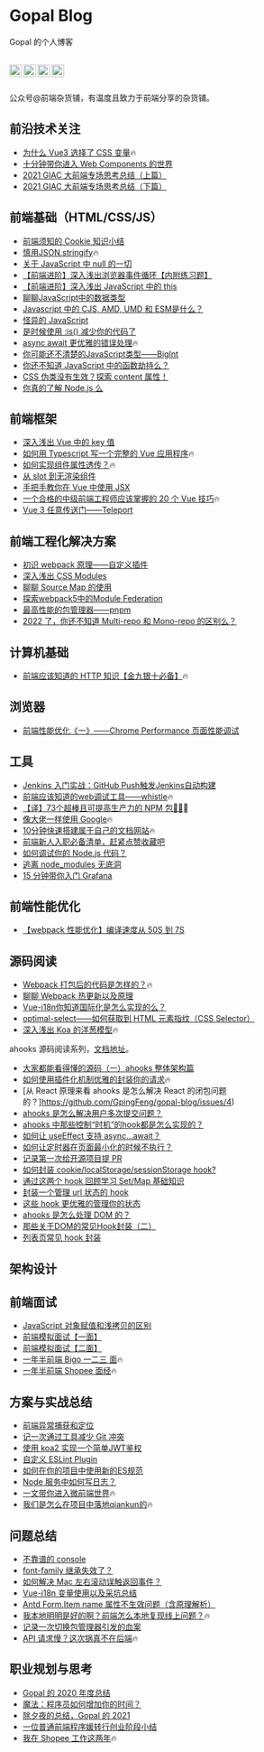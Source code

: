 

# Gopal Blog
Gopal 的个人博客


<br />
<a target="_blank" href="https://juejin.cn/user/3913917123796088">
  <img align="left" title="掘金" alt="gopal" width="22px" src="https://github.com/chokcoco/chokcoco/blob/main/juejin.svg" />
</a>
<a target="_blank" href="https://www.zhihu.com/people/GpingFeng">
  <img align="left" title="知乎" alt="gopal" width="22px" src="https://static.zhihu.com/heifetz/assets/apple-touch-icon-152.a53ae37b.png" />
</a>
<a target="_blank" href="https://segmentfault.com/u/fengguangping">
  <img align="left" title="segmentfault" alt="gopal" width="22px" src="https://cdn.segmentfault.com/r-55f15136/favicon.ico" />
</a>
<a target="_blank" href="https://www.cnblogs.com/gopal/">
  <img align="left" title="博客园" alt="gopal" width="22px" src="https://user-images.githubusercontent.com/20135760/183788581-5ea81bae-4f6f-4fd8-be52-cc1ff8b24969.png" />
</a>
<br />

<br />

公众号@前端杂货铺，有温度且致力于前端分享的杂货铺。

## 前沿技术关注
- [为什么 Vue3 选择了 CSS 变量](https://juejin.cn/post/6916298446638940173)🔥
- [十分钟带你进入 Web Components 的世界](https://juejin.cn/post/7108365499620130829)
- [2021 GIAC 大前端专场思考总结（上篇）](https://juejin.cn/post/7112347307831459877)
- [2021 GIAC 大前端专场思考总结（下篇）](https://juejin.cn/post/7112797447834828813)

## 前端基础（HTML/CSS/JS）
- [前端须知的 Cookie 知识小结](https://juejin.cn/post/6844903841909964813)
- [慎用JSON.stringify](https://juejin.cn/post/6844904175600418829)🔥
- [关于 JavaScript 中 null 的一切](https://juejin.cn/post/6875832414258757640)
- [【前端进阶】深入浅出浏览器事件循环【内附练习题】](https://juejin.cn/post/6880419772127772679)
- [【前端进阶】深入浅出 JavaScript 中的 this](https://juejin.cn/post/6882527259584888845)
- [聊聊JavaScript中的数据类型](https://juejin.cn/post/6918892282192068622)
- [Javascript 中的 CJS, AMD, UMD 和 ESM是什么？](https://juejin.cn/post/6935973925004247077)
- [怪异的 JavaScript](https://juejin.cn/post/6981243994076348429)
- [是时候使用 :is() 减少你的代码了](https://juejin.cn/post/7010929322588373006)
- [async await 更优雅的错误处理](https://juejin.cn/post/7011299888465969166)🔥
- [你可能还不清楚的JavaScript类型——BigInt](https://juejin.cn/post/7102765612698435615)
- [你还不知道 JavaScript 中的函数劫持么？](https://juejin.cn/post/7103837916274622494)
- [CSS 伪类没有生效？探索 content 属性！](https://juejin.cn/post/7109805196456230926)
- [你真的了解 Node.js 么](https://juejin.cn/post/7024402484365885476)

## 前端框架
- [深入浅出 Vue 中的 key 值](https://juejin.cn/post/6844903865930743815)
- [如何用 Typescript 写一个完整的 Vue 应用程序](https://juejin.cn/post/6860703641037340686)🔥
- [如何实现组件属性透传？](https://juejin.cn/post/6865451649817640968)🔥
- [从 slot 到无渲染组件](https://juejin.cn/post/6869537683736100871)
- [手把手教你在 Vue 中使用 JSX](https://juejin.cn/post/6870480188086419470)
- [一个合格的中级前端工程师应该掌握的 20 个 Vue 技巧](https://juejin.cn/post/6872128694639394830)🔥
- [Vue 3 任意传送门——Teleport](https://juejin.cn/post/6874720017863147527)

## 前端工程化解决方案
- [初识 webpack 原理——自定义插件](https://juejin.cn/post/6844903881965584391)
- [深入浅出 CSS Modules](https://juejin.cn/post/6952665769209495566)
- [聊聊 Source Map 的使用](https://juejin.cn/post/6953408023217831973)
- [探索webpack5中的Module Federation](https://juejin.cn/post/7085868002205237279)
- [最高性能的包管理器——pnpm](https://juejin.cn/post/7103139607243391012)
- [2022 了，你还不知道 Multi-repo 和 Mono-repo 的区别么？](https://juejin.cn/post/7104976951005151239)

## 计算机基础
- [前端应该知道的 HTTP 知识【金九银十必备】](https://juejin.cn/post/6864119706500988935)🔥

## 浏览器
- [前端性能优化《一》——Chrome Performance 页面性能调试](https://juejin.cn/post/6844903826965676039)

## 工具
- [Jenkins 入门实战：GitHub Push触发Jenkins自动构建](https://juejin.cn/post/6844903986017878029)
- [前端应该知道的web调试工具——whistle](https://juejin.cn/post/6861882596927504392)🔥
- [【译】73个超棒且可提高生产力的 NPM 包🚀🌱](https://juejin.cn/post/6890702514446925838)🔥
- [像大佬一样使用 Google](https://juejin.cn/post/6934478610518507528)🔥
- [10分钟快速搭建属于自己的文档网站](https://juejin.cn/post/6937452670202413087)🔥
- [前端新人入职必备清单，赶紧点赞收藏吧](https://juejin.cn/post/7016497640569307149)
- [如何调试你的 Node.js 代码？](https://juejin.cn/post/7035954397012033566)
- [逃离 node_modules 无底洞](https://juejin.cn/post/7048420355743940645)
- [15 分钟带你入门 Grafana](https://juejin.cn/post/7106821426354585630)

## 前端性能优化
- [【webpack 性能优化】编译速度从 50S 到 7S](https://juejin.cn/post/6887863430510968839)

## 源码阅读
- [Webpack 打包后的代码是怎样的？](https://juejin.cn/post/6937086236926410783)🔥
- [聊聊 Webpack 热更新以及原理](https://juejin.cn/post/6939678015823544350)
- [Vue-i18n你知道国际化是怎么实现的么？](https://juejin.cn/post/6965660033728135176)
- [optimal-select——如何获取到 HTML 元素指纹（CSS Selector）](https://juejin.cn/post/6984186731348099086)
- [深入浅出 Koa 的洋葱模型](https://juejin.cn/post/7012031464237694983)🔥

ahooks 源码阅读系列，[文档地址](https://gpingfeng.github.io/ahooks-analysis/)。
- [大家都能看得懂的源码（一）ahooks 整体架构篇](https://github.com/GpingFeng/gopal-blog/issues/2)
- [如何使用插件化机制优雅的封装你的请求](https://github.com/GpingFeng/gopal-blog/issues/3)🔥
- [从 React 原理来看 ahooks 是怎么解决 React 的闭包问题的？]https://github.com/GpingFeng/gopal-blog/issues/4)
- [ahooks 是怎么解决用户多次提交问题？](https://github.com/GpingFeng/gopal-blog/issues/5)
- [ahooks 中那些控制“时机”的hook都是怎么实现的？](https://juejin.cn/post/7107189225509879838)
- [如何让 useEffect 支持 async...await？](https://juejin.cn/post/7108675095958126629)
- [如何让定时器在页面最小化的时候不执行？](https://juejin.cn/post/7109399243202232357)
- [记录第一次给开源项目提 PR](https://juejin.cn/post/7110144695098933284)
- [如何封装 cookie/localStorage/sessionStorage hook?](https://juejin.cn/post/7110562564819386398)
- [通过这两个 hook 回顾学习 Set/Map 基础知识](https://juejin.cn/post/7110952441134186532)
- [封装一个管理 url 状态的 hook](https://juejin.cn/post/7111250949691637768)
- [这些 hook 更优雅的管理你的状态](https://juejin.cn/post/7111610143913017358)
- [ahooks 是怎么处理 DOM 的？](https://juejin.cn/post/7111860051362447390)
- [那些关于DOM的常见Hook封装（二）](https://juejin.cn/post/7113500743935459336)
- [列表页常见 hook 封装](https://juejin.cn/post/7113819611744698398)

## 架构设计

## 前端面试
- [JavaScript 对象赋值和浅拷贝的区别](https://juejin.cn/post/6844904046843674631)
- [前端模拟面试【一面】](https://juejin.cn/post/6844904120629854216)
- [前端模拟面试【二面】](https://juejin.cn/post/6844904121011552264)
- [一年半前端 Bigo 一二三 面](https://juejin.cn/post/6880028535101227021)🔥
- [一年半前端 Shopee 面经](https://juejin.cn/post/6880722165982429197)🔥

## 方案与实战总结
- [前端异常捕获和定位](https://juejin.cn/post/6844904049196662798)
- [记一次通过工具减少 Git 冲突](https://juejin.cn/post/6895534290411454477)
- [使用 koa2 实现一个简单JWT鉴权](https://juejin.cn/post/6921493257578872845)
- [自定义 ESLint Plugin](https://juejin.cn/post/7004613507844931614)
- [如何在你的项目中使用新的ES规范](https://juejin.cn/post/7018174628090609701)
- [Node 服务中如何写日志？](https://juejin.cn/post/7045999468843368462)
- [一文带你进入微前端世界](https://juejin.cn/post/7104253657251577886)🔥
- [我们是怎么在项目中落地qiankun的](https://juejin.cn/post/7104621169189322782)🔥

## 问题总结
- [不靠谱的 console](https://juejin.cn/post/6844903846427230215)
- [font-family 继承失效了？](https://juejin.cn/post/6913704404654751751)
- [如何解决 Mac 左右滚动误触返回事件？](https://juejin.cn/post/6947858245356617764)
- [Vue-i18n 变量使用以及采坑总结](https://juejin.cn/post/6958609646013644836)
- [Antd Form.Item name 属性不生效问题（含原理解析）](https://juejin.cn/post/7103472687170715684)
- [我本地明明是好的啊？前端怎么本地复现线上问题？](https://juejin.cn/post/7107567660396871716)🔥
- [记录一次切换包管理器引发的血案](https://juejin.cn/post/7108003663582494733)
- [API 请求慢？这次锅真不在后端](https://juejin.cn/post/7119074496610304031)🔥

## 职业规划与思考
- [Gopal 的 2020 年度总结 ](https://juejin.cn/post/6902397101200637959)
- [魔法：程序员如何增加你的时间？](https://juejin.cn/post/7047026601040543774)
- [除夕夜的总结，Gopal 的 2021](https://juejin.cn/post/7059372208509943816)
- [一位普通前端程序媛转行创业阶段小结](https://juejin.cn/post/7123914177168703518)
- [我在 Shopee 工作这两年](https://juejin.cn/post/7116448560568074270)🔥


